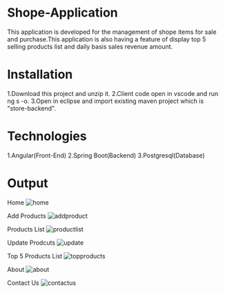 # Shope-Application
This application is developed for the management of shope items for sale and purchase.This application is also having a feature of display top 5 selling products list and daily basis sales revenue amount.

# Installation
1.Download this project and unzip it.
2.Client code open in vscode and run ng s -o.
3.Open in eclipse and import existing maven project which is "store-backend".

# Technologies
1.Angular(Front-End)
2.Spring Boot(Backend)
3.Postgresql(Database)

# Output
Home
![home](https://github.com/govindpal5101999/Shope-Application/assets/108825404/b738e4c0-8f82-4089-a688-a268f48ad50f)

Add Products
![addproduct](https://github.com/govindpal5101999/Shope-Application/assets/108825404/e162cf45-7ffd-4c9c-b91a-53e6c313a05c)

Products List
![productlist](https://github.com/govindpal5101999/Shope-Application/assets/108825404/b386e785-7483-4e1a-841e-316677b7afca)

Update Prodcuts
![update](https://github.com/govindpal5101999/Shope-Application/assets/108825404/4f630641-c145-4925-8219-1d6a35d82156)

Top 5 Products List
![topproducts](https://github.com/govindpal5101999/Shope-Application/assets/108825404/eabd42c7-c499-4aac-9218-8aab2f4e9c2c)

About
![about](https://github.com/govindpal5101999/Shope-Application/assets/108825404/57b44e7a-913a-4e3b-a4b4-72ea04473a51)

Contact Us
![contactus](https://github.com/govindpal5101999/Shope-Application/assets/108825404/e52c5976-8f12-4bb7-ab16-a882c3b70b91)

